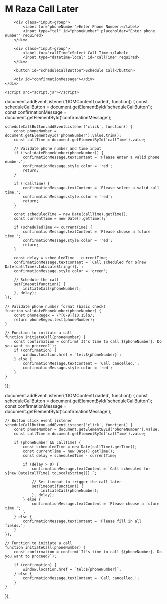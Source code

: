 <!DOCTYPE html>
<html lang="en">
<head>
    <meta charset="UTF-8">
    <meta name="viewport" content="width=device-width, initial-scale=1.0">
    <title>M Raza Call Later</title>
    <link rel="stylesheet" href="styles.css">
</head>
<body>
    <div class="app-container">
        <h1>M Raza Call Later</h1>

        <div class="input-group">
            <label for="phoneNumber">Enter Phone Number:</label>
            <input type="tel" id="phoneNumber" placeholder="Enter phone number" required>
        </div>

        <div class="input-group">
            <label for="callTime">Select Call Time:</label>
            <input type="datetime-local" id="callTime" required>
        </div>

        <button id="scheduleCallButton">Schedule Call</button>

        <div id="confirmationMessage"></div>
    </div>

    <script src="script.js"></script>
</body>
</html>

document.addEventListener('DOMContentLoaded', function() {
    const scheduleCallButton = document.getElementById('scheduleCallButton');
    const confirmationMessage = document.getElementById('confirmationMessage');

    scheduleCallButton.addEventListener('click', function() {
        const phoneNumber = document.getElementById('phoneNumber').value.trim();
        const callTime = document.getElementById('callTime').value;

        // Validate phone number and time input
        if (!validatePhoneNumber(phoneNumber)) {
            confirmationMessage.textContent = 'Please enter a valid phone number.';
            confirmationMessage.style.color = 'red';
            return;
        }

        if (!callTime) {
            confirmationMessage.textContent = 'Please select a valid call time.';
            confirmationMessage.style.color = 'red';
            return;
        }

        const scheduledTime = new Date(callTime).getTime();
        const currentTime = new Date().getTime();

        if (scheduledTime <= currentTime) {
            confirmationMessage.textContent = 'Please choose a future time.';
            confirmationMessage.style.color = 'red';
            return;
        }

        const delay = scheduledTime - currentTime;
        confirmationMessage.textContent = `Call scheduled for ${new Date(callTime).toLocaleString()}.`;
        confirmationMessage.style.color = 'green';

        // Schedule the call
        setTimeout(function() {
            initiateCall(phoneNumber);
        }, delay);
    });

    // Validate phone number format (basic check)
    function validatePhoneNumber(phoneNumber) {
        const phoneRegex = /^[0-9]{10,15}$/;
        return phoneRegex.test(phoneNumber);
    }

    // Function to initiate a call
    function initiateCall(phoneNumber) {
        const confirmation = confirm(`It's time to call ${phoneNumber}. Do you want to proceed?`);
        if (confirmation) {
            window.location.href = `tel:${phoneNumber}`;
        } else {
            confirmationMessage.textContent = 'Call cancelled.';
            confirmationMessage.style.color = 'red';
        }
    }
});

document.addEventListener('DOMContentLoaded', function() {
    const scheduleCallButton = document.getElementById('scheduleCallButton');
    const confirmationMessage = document.getElementById('confirmationMessage');

    // Button click event listener
    scheduleCallButton.addEventListener('click', function() {
        const phoneNumber = document.getElementById('phoneNumber').value;
        const callTime = document.getElementById('callTime').value;

        if (phoneNumber && callTime) {
            const scheduledTime = new Date(callTime).getTime();
            const currentTime = new Date().getTime();
            const delay = scheduledTime - currentTime;

            if (delay > 0) {
                confirmationMessage.textContent = `Call scheduled for ${new Date(callTime).toLocaleString()}.`;

                // Set timeout to trigger the call later
                setTimeout(function() {
                    initiateCall(phoneNumber);
                }, delay);
            } else {
                confirmationMessage.textContent = 'Please choose a future time.';
            }
        } else {
            confirmationMessage.textContent = 'Please fill in all fields.';
        }
    });

    // Function to initiate a call
    function initiateCall(phoneNumber) {
        const confirmation = confirm(`It's time to call ${phoneNumber}. Do you want to proceed?`);

        if (confirmation) {
            window.location.href = `tel:${phoneNumber}`;
        } else {
            confirmationMessage.textContent = 'Call cancelled.';
        }
    }
});
